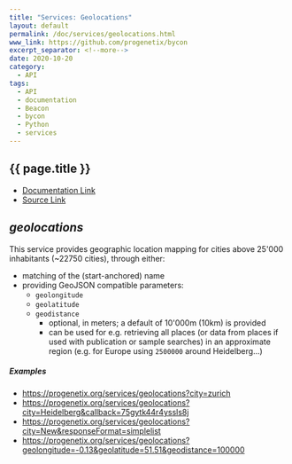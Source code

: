 ```yaml
---
title: "Services: Geolocations"
layout: default
permalink: /doc/services/geolocations.html
www_link: https://github.com/progenetix/bycon
excerpt_separator: <!--more-->
date: 2020-10-20
category:
  - API
tags:
  - API
  - documentation
  - Beacon
  - bycon
  - Python
  - services
---
```


## {{ page.title }}

* [Documentation Link](https://github.com/progenetix/bycon/blob/master/services/doc/geolocations.md)
* [Source Link](https://github.com/progenetix/bycon/blob/master/services/geolocations.py)

## _geolocations_

This service provides geographic location mapping for cities above 25'000
inhabitants (\~22750 cities), through either:

* matching of the (start-anchored) name
* providing GeoJSON compatible parameters:
  - `geolongitude`
  - `geolatitude`
  - `geodistance`
    * optional, in meters; a default of 10'000m (10km) is provided
    * can be used for e.g. retrieving all places (or data from places if used
    with publication or sample searches) in an approximate region (e.g. for
    Europe using `2500000` around Heidelberg...)

<!--more-->

##### Examples

* <https://progenetix.org/services/geolocations?city=zurich>
* <https://progenetix.org/services/geolocations?city=Heidelberg&callback=75gytk44r4yssls8j>
* <https://progenetix.org/services/geolocations?city=New&responseFormat=simplelist>
* <https://progenetix.org/services/geolocations?geolongitude=-0.13&geolatitude=51.51&geodistance=100000>



<!--/podmd-->

